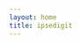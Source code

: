 ```yaml
---
layout: home
title: ipsedigit
---
```


<!---<div class="logo-container" style="text-align: center;">
  <img src="{{ '/assets/images/logo.png' | relative_url }}" alt="ipsedigit logo" style="max-width: 200px; margin-bottom: 20px;">
</div>
{% for post in site.posts %}
  <article>
    <h2><a href="{{ post.url | relative_url }}">{{ post.title }}</a></h2>
    {{ post.content }}
  </article>
{% endfor %}
--->